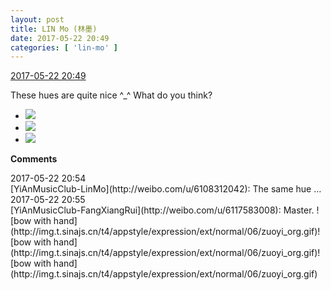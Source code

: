 ```yaml
---
layout: post
title: LIN Mo (林墨)
date: 2017-05-22 20:49
categories: [ 'lin-mo' ]
---
```


<div class="weibo-info">
  <a href="http://weibo.com/6108312042/F4kax4Tt5">2017-05-22 20:49</a>
</div>

These hues are quite nice ^_^ What do you think?

<!-- more -->

<ul class="weibo-pic-list-1">
  <li class="weibo-pic">
    <a href="http://wx1.sinaimg.cn/mw690/006FnQZYgy1ffufi86b03j320u20ub29.jpg"><img src="http://wx1.sinaimg.cn/thumb150/006FnQZYgy1ffufi86b03j320u20ub29.jpg" /></a>
  </li>
  <li class="weibo-pic">
    <a href="http://wx1.sinaimg.cn/mw690/006FnQZYgy1ffufi54c73j32c02c0hdt.jpg"><img src="http://wx1.sinaimg.cn/thumb150/006FnQZYgy1ffufi54c73j32c02c0hdt.jpg" /></a>
  </li>
  <li class="weibo-pic">
    <a href="http://wx1.sinaimg.cn/mw690/006FnQZYgy1ffufibpoyxj32c02c0b2a.jpg"><img src="http://wx1.sinaimg.cn/thumb150/006FnQZYgy1ffufibpoyxj32c02c0b2a.jpg" /></a>
  </li>
</ul>

**Comments**

<div class="weibo-info">2017-05-22 20:54</div>
[YiAnMusicClub-LinMo](http://weibo.com/u/6108312042): The same hue …

<div class="weibo-info">2017-05-22 20:55</div>
[YiAnMusicClub-FangXiangRui](http://weibo.com/u/6117583008): Master. ![bow with hand](http://img.t.sinajs.cn/t4/appstyle/expression/ext/normal/06/zuoyi_org.gif)![bow with hand](http://img.t.sinajs.cn/t4/appstyle/expression/ext/normal/06/zuoyi_org.gif)![bow with hand](http://img.t.sinajs.cn/t4/appstyle/expression/ext/normal/06/zuoyi_org.gif)
